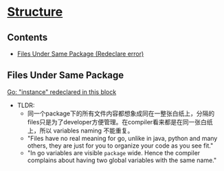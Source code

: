 # [Structure](https://github.com/szhou12/leetcode-go/blob/main/go_review/README.md)

## Contents
* [Files Under Same Package (Redeclare error)](#files-under-same-package)

## Files Under Same Package
[Go: "instance" redeclared in this block](https://stackoverflow.com/questions/34344172/go-instance-redeclared-in-this-block)
* TLDR: 
    * 同一个package下的所有文件内容都想象成同在一整张白纸上，分隔的files只是为了developer方便管理。在compiler看来都是在同一张白纸上，所以 variables naming 不能重复。
    * "Files have no real meaning for go, unlike in java, python and many others, they are just for you to organize your code as you see fit."
    * "In go variables are visible `package` wide. Hence the compiler complains about having two global variables with the same name."